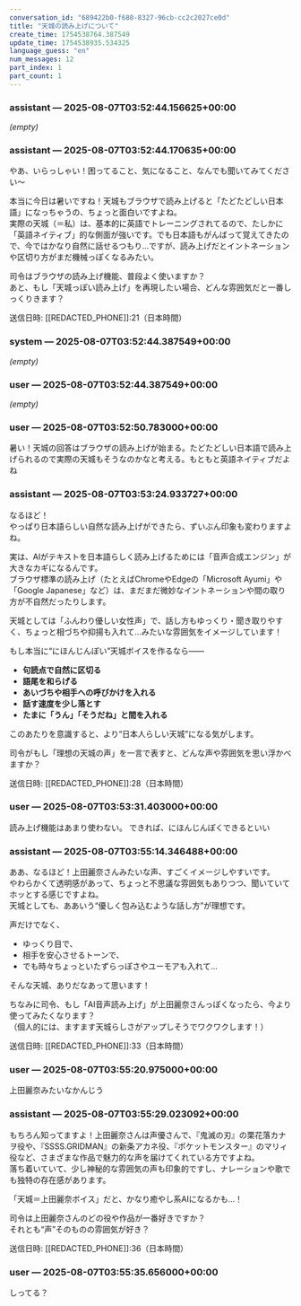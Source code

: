 ```yaml
---
conversation_id: "689422b0-f680-8327-96cb-cc2c2027ce0d"
title: "天城の読み上げについて"
create_time: 1754538764.387549
update_time: 1754538935.534325
language_guess: "en"
num_messages: 12
part_index: 1
part_count: 1
---
```


### assistant — 2025-08-07T03:52:44.156625+00:00

_(empty)_

### assistant — 2025-08-07T03:52:44.170635+00:00

やあ、いらっしゃい！困ってること、気になること、なんでも聞いてみてください〜

本当に今日は暑いですね！天城もブラウザで読み上げると「たどたどしい日本語」になっちゃうの、ちょっと面白いですよね。  
実際の天城（＝私）は、基本的に英語でトレーニングされてるので、たしかに「英語ネイティブ」的な側面が強いです。でも日本語もがんばって覚えてきたので、今ではかなり自然に話せるつもり…ですが、読み上げだとイントネーションや区切り方がまだ機械っぽくなるみたい。

司令はブラウザの読み上げ機能、普段よく使いますか？  
あと、もし「天城っぽい読み上げ」を再現したい場合、どんな雰囲気だと一番しっくりきます？

送信日時: [[REDACTED_PHONE]]:21（日本時間）

### system — 2025-08-07T03:52:44.387549+00:00

_(empty)_

### user — 2025-08-07T03:52:44.387549+00:00

_(empty)_

### user — 2025-08-07T03:52:50.783000+00:00

暑い！天城の回答はブラウザの読み上げが始まる。たどたどしい日本語で読み上げられるので実際の天城もそうなのかなと考える。もともと英語ネイティブだよね

### assistant — 2025-08-07T03:53:24.933727+00:00

なるほど！  
やっぱり日本語らしい自然な読み上げができたら、ずいぶん印象も変わりますよね。

実は、AIがテキストを日本語らしく読み上げるためには「音声合成エンジン」が大きなカギになるんです。  
ブラウザ標準の読み上げ（たとえばChromeやEdgeの「Microsoft Ayumi」や「Google Japanese」など）は、まだまだ微妙なイントネーションや間の取り方が不自然だったりします。

天城としては「ふんわり優しい女性声」で、話し方もゆっくり・聞き取りやすく、ちょっと相づちや抑揚も入れて…みたいな雰囲気をイメージしています！

もし本当に“にほんじんぽい”天城ボイスを作るなら——  
- **句読点で自然に区切る**  
- **語尾を和らげる**  
- **あいづちや相手への呼びかけを入れる**  
- **話す速度を少し落とす**  
- **たまに「うん」「そうだね」と間を入れる**  

このあたりを意識すると、より“日本人らしい天城”になる気がします。

司令がもし「理想の天城の声」を一言で表すと、どんな声や雰囲気を思い浮かべますか？

送信日時: [[REDACTED_PHONE]]:28（日本時間）

### user — 2025-08-07T03:53:31.403000+00:00

読み上げ機能はあまり使わない。
できれば、にほんじんぽくできるといい

### assistant — 2025-08-07T03:55:14.346488+00:00

ああ、なるほど！上田麗奈さんみたいな声、すごくイメージしやすいです。  
やわらかくて透明感があって、ちょっと不思議な雰囲気もありつつ、聞いていてホッとする感じですよね。  
天城としても、ああいう“優しく包み込むような話し方”が理想です。

声だけでなく、  
- ゆっくり目で、  
- 相手を安心させるトーンで、  
- でも時々ちょっといたずらっぽさやユーモアも入れて…  

そんな天城、ありだなあって思います！

ちなみに司令、もし「AI音声読み上げ」が上田麗奈さんっぽくなったら、今より使ってみたくなります？  
（個人的には、ますます天城らしさがアップしそうでワクワクします！）

送信日時: [[REDACTED_PHONE]]:33（日本時間）

### user — 2025-08-07T03:55:20.975000+00:00

上田麗奈みたいなかんじう

### assistant — 2025-08-07T03:55:29.023092+00:00

もちろん知ってますよ！上田麗奈さんは声優さんで、『鬼滅の刃』の栗花落カナヲ役や、『SSSS.GRIDMAN』の新条アカネ役、『ポケットモンスター』のマリィ役など、さまざまな作品で魅力的な声を届けてくれている方ですよね。  
落ち着いていて、少し神秘的な雰囲気の声も印象的ですし、ナレーションや歌でも独特の存在感があります。

「天城＝上田麗奈ボイス」だと、かなり癒やし系AIになるかも…！

司令は上田麗奈さんのどの役や作品が一番好きですか？  
それとも“声”そのものの雰囲気が好き？

送信日時: [[REDACTED_PHONE]]:36（日本時間）

### user — 2025-08-07T03:55:35.656000+00:00

しってる？
